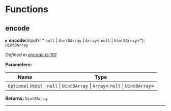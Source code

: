 

# Functions

<a id="encode"></a>

##  encode

▸ **encode**(input?: * `null` &#124; `Uint8Array` &#124; `Array`< `null` &#124; `Uint8Array`>*): `Uint8Array`

*Defined in [encode.ts:101](https://github.com/polkadot-js/common/blob/74744e6/packages/trie-codec/src/encode.ts#L101)*

**Parameters:**

| Name | Type |
| ------ | ------ |
| `Optional` input |  `null` &#124; `Uint8Array` &#124; `Array`< `null` &#124; `Uint8Array`>|

**Returns:** `Uint8Array`

___

